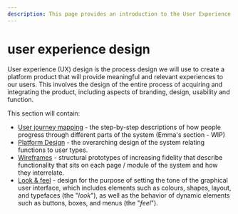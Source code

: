 ```yaml
---
description: This page provides an introduction to the User Experience Design
---
```


# user experience design

User experience (UX) design is the process design we will use to create a platform product that will provide meaningful and relevant experiences to our users. This involves the design of the entire process of acquiring and integrating the product, including aspects of branding, design, usability and function.

This section will contain:

* [User journey mapping](user-journeys/) - the step-by-step descriptions of how people progress through different parts of the system (Emma's section - WIP)
* [Platform Design](platform-design.md) - the overarching design of the system relating functions to user types.
* [Wireframes](wireframes.md) - structural prototypes of increasing fidelity that describe functionality that sits on each page / module of the system and how they interrelate.&#x20;
* [Look & feel](look-and-feel.md) -  design for the purpose of setting the tone of the graphical user interface, which includes elements such as colours, shapes, layout, and typefaces (the "_look_"), as well as the behavior of dynamic elements such as buttons, boxes, and menus (the "_feel_").

